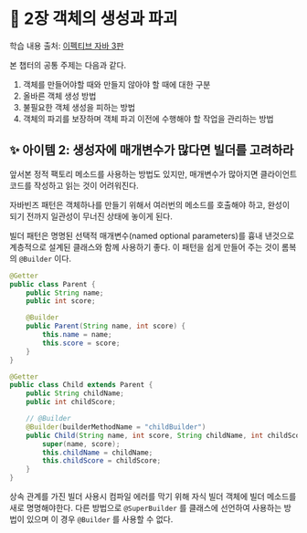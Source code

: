 # 💎 2장 객체의 생성과 파괴

학습 내용 출처: [이펙티브 자바 3판](http://ebook.insightbook.co.kr/book/66)

본 챕터의 공통 주제는 다음과 같다.

1. 객체를 만들어야할 때와 만들지 않아야 할 때에 대한 구분
2. 올바른 객체 생성 방법
3. 불필요한 객체 생성을 피하는 방법
4. 객체의 파괴를 보장하며 객체 파괴 이전에 수행해야 할 작업을 관리하는 방법

## ✨ 아이템 2: 생성자에 매개변수가 많다면 빌더를 고려하라

앞서본 정적 팩토리 메소드를 사용하는 방법도 있지만, 매개변수가 많아지면 클라이언트 코드를 작성하고 읽는 것이 어려워진다.

자바빈즈 패턴은 객체하나를 만들기 위해서 여러번의 메소드를 호출해야 하고, 완성이 되기 전까지 일관성이 무너진 상태에 놓이게 된다.

빌더 패턴은 명명된 선택적 매개변수(named optional parameters)를 흉내 낸것으로 계층적으로 설계된 클래스와 함께 사용하기 좋다. 이 패턴을 쉽게 만들어 주는 것이 롬복의 `@Builder` 이다.

```java
@Getter
public class Parent {
    public String name;
    public int score;

    @Builder
    public Parent(String name, int score) {
        this.name = name;
        this.score = score;
    }
}

@Getter
public class Child extends Parent {
    public String childName;
    public int childScore;

    // @Builder
    @Builder(builderMethodName = "childBuilder")
    public Child(String name, int score, String childName, int childScore) {
        super(name, score);
        this.childName = childName;
        this.childScore = childScore;
    }
}
```

상속 관계를 가진 빌더 사용시 컴파일 에러를 막기 위해 자식 빌더 객체에 빌더 메소드를 새로 명명해야한다. 다른 방법으로 `@SuperBuilder` 를 클래스에 선언하여 사용하는 방법이 있으며 이 경우 `@Builder` 를 사용할 수 없다.
